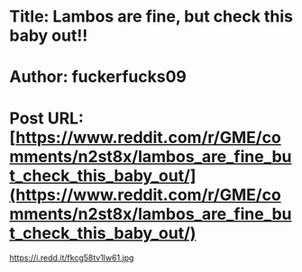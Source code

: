 # Title: Lambos are fine, but check this baby out!!
# Author: fuckerfucks09
# Post URL: [https://www.reddit.com/r/GME/comments/n2st8x/lambos_are_fine_but_check_this_baby_out/](https://www.reddit.com/r/GME/comments/n2st8x/lambos_are_fine_but_check_this_baby_out/)


https://i.redd.it/fkcg58tv1lw61.jpg